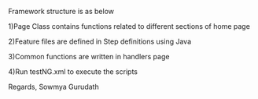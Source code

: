 Framework structure is as below
 
1)Page Class contains functions related to different sections of home page 

2)Feature files are defined in Step definitions using Java

3)Common functions are written in handlers page

4)Run testNG.xml to execute the scripts

Regards,
Sowmya Gurudath
